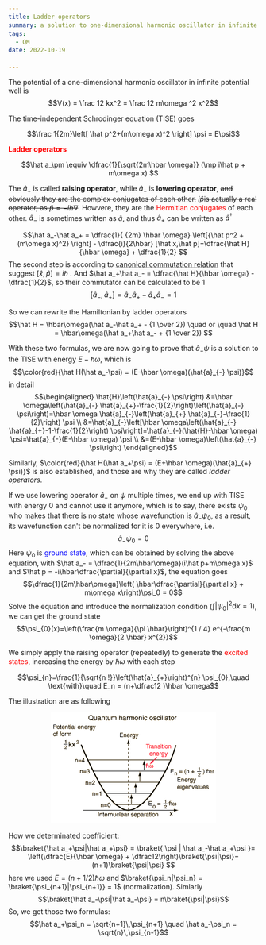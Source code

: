 ```yaml
---
title: Ladder operators
summary: a solution to one-dimensional harmonic oscillator in infinite potential well
tags:
  - QM
date: 2022-10-19

---
```

The potential of a one-dimensional harmonic oscillator in infinite potential well is
$$V(x) = \frac 12 kx^2 = \frac 12 m\omega ^2 x^2$$

The time-independent Schrodinger equation (TISE) goes

$$\frac 1{2m}\left[  \hat p^2+(m\omega x)^2   \right] \psi = E\psi$$

**<font color=#ff0000>Ladder operators</font>** 

$$\hat a_\pm \equiv \dfrac{1}{\sqrt{2m\hbar \omega}} (\mp i\hat p + m\omega x) $$

The $\hat a_+$ is called **raising operator**, while $\hat a_{-}$ is **lowering operator**, ~~and obviously they are the complex conjugates of each other.~~  $i\hat p$~~is actually a real operator, as $\hat p= -i\hbar \nabla$~~. Howvere, they are the <font color=red>Hermitian conjugates</font> of each other. $\hat a_-$ is sometimes written as $\hat a$, and thus $\hat a_+$ can be written as $\hat a^\dagger$

$$\hat a_-\hat a_+ = \dfrac{1}{ {2m} \hbar \omega} \left[{\hat p^2 + (m\omega x)^2} \right]  - \dfrac{i}{2\hbar} [\hat x,\hat p]=\dfrac{\hat H}{\hbar \omega} + \dfrac{1}{2} $$
The second step is according to [canonical commutation relation](#jump1) that suggest $[\hat x,\hat p ]=i\hbar$ . And $\hat a_+\hat a_- = \dfrac{\hat H}{\hbar \omega} - \dfrac{1}{2}$, so their commutator can be calculated to be $1$
$$[\hat a_-,\hat a_+] =  \hat a_-\hat a_+ - \hat a_+\hat a_- =1$$

So we can rewrite the Hamiltonian by ladder operators
$$\hat H = \hbar\omega(\hat a_-\hat a_+ - {1 \over 2})  \quad or \quad \hat H =  \hbar\omega(\hat a_+\hat a_- + {1 \over 2})  $$

With these two formulas, we are now going to prove that $\hat a_-\psi$ is a solution to the TISE with energy $E-\hbar \omega$, which is
$$\color{red}{\hat H(\hat a_-\psi) = (E-\hbar \omega)(\hat{a}_{-} \psi)}$$
in detail
$$\begin{aligned}
\hat{H}\left(\hat{a}_{-} \psi\right) &=\hbar \omega\left(\hat{a}_{-} \hat{a}_{+}-\frac{1}{2}\right)\left(\hat{a}_{-} \psi\right)=\hbar \omega \hat{a}_{-}\left(\hat{a}_{+} \hat{a}_{-}-\frac{1}{2}\right) \psi \\
&=\hat{a}_{-}\left[\hbar \omega\left(\hat{a}_{-} \hat{a}_{+}-1-\frac{1}{2}\right) \psi\right]=\hat{a}_{-}(\hat{H}-\hbar \omega) \psi=\hat{a}_{-}(E-\hbar \omega) \psi \\
&=(E-\hbar \omega)\left(\hat{a}_{-} \psi\right)
\end{aligned}$$

Similarly, $\color{red}{\hat H(\hat a_+\psi) = (E+\hbar \omega)(\hat{a}_{+} \psi)}$ is also established, and those are why they are called *ladder operators*. 

If we use lowering operator $\hat a_-$ on $\psi$ multiple times, we end up with TISE with energy $0$ and cannot use it anymore, which is to say, there exists $\psi_0$ who makes that there is no state whose wavefunction is $\hat a_-\psi_0$, as a result, its wavefunction can't be normalized for it is 0 everywhere, i.e.
$$\hat a_-\psi_0 = 0$$
Here $\psi_0$ is <font color=blue>ground state</font>, which can be obtained by solving the above equation, with $\hat a_- = \dfrac{1}{2m\hbar\omega}(i\hat p+m\omega x)$ and $\hat p = -i\hbar\dfrac{\partial}{\partial x}$, the equation goes
$$\dfrac{1}{2m\hbar\omega}\left( \hbar\dfrac{\partial}{\partial x}  + m\omega x\right)\psi_0 = 0$$
Solve the equation and introduce the normalization condition ($\int |\psi_0|^2 \mathrm d x= 1$), we can get the ground state
$$\psi_{0}(x)=\left(\frac{m \omega}{\pi \hbar}\right)^{1 / 4} e^{-\frac{m \omega}{2 \hbar} x^{2}}$$

We simply apply the raising operator (repeatedly) to generate the <font color=red>excited states</font>, increasing the energy by $\hbar \omega$ with each step

$$\psi_{n}=\frac{1}{\sqrt{n !}}\left(\hat{a}_{+}\right)^{n} \psi_{0},\quad \text{with}\quad E_n = (n+\dfrac12 )\hbar \omega$$

The illustration are as following

<center> 

![SHO](featured.png) </center>
How we determinated coefficient:
$$\braket{\hat a_+\psi|\hat a_+\psi} = \braket{ \psi | \hat a_-\hat a_+\psi   }= \left(\dfrac{E}{\hbar \omega} + \dfrac12\right)\braket{\psi|\psi}=    (n+1)\braket{\psi|\psi} $$
here we used $E = (n+1/2)\hbar\omega$ and $\braket{\psi_n|\psi_n} = \braket{\psi_{n+1}|\psi_{n+1}} = 1$ (normalization). Simlarly
$$\braket{\hat a_-\psi|\hat a_-\psi} = n\braket{\psi|\psi}$$
So, we get those two formulas:
$$\hat a_+\psi_n = \sqrt{n+1}\,\psi_{n+1}  \quad   \hat a_-\psi_n = \sqrt{n}\,\psi_{n-1}$$